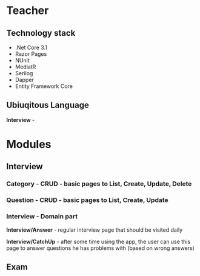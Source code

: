 # Teacher

## Technology stack
* .Net Core 3.1
* Razor Pages
* NUnit
* MediatR
* Serilog
* Dapper
* Entity Framework Core

## Ubiuqitous Language

**Interview** - 

# Modules

## Interview

### Category - CRUD - basic pages to List, Create, Update, Delete

### Question - CRUD - basic pages to List, Create, Update

### Interview - Domain part


**Interview/Answer** - regular interview page that should be visited daily

**Interview/CatchUp** - after some time using the app, the user can use this page to answer questions he has problems with (based on wrong answers)

## Exam

